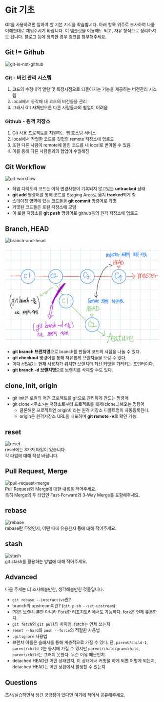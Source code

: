 # Git 기초
Git을 사용하려면 알아야 할 기본 지식을 학습합시다. 아래 항목 위주로 조사하여 나름 이해한대로 채워주시기 바랍니다. 이 템플릿을 이용해도 되고, 자유 형식으로 정리하셔도 됩니다. 블로그 등에 정리한 경우 링크를 첨부해주세요.

## Git != Github
![git-is-not-github](https://user-images.githubusercontent.com/51331195/160232512-3d6686ca-4ae3-4f11-a8d7-c893c0a7526a.png)  

### Git - 버전 관리 시스템
1. 코드의 수정내역 열람 및 특정시점으로 되돌아가는 기능을 제공하는 버전관리 시스템
2. local에서 동작해 내 코드의 버전들을 관리
3. 그래서 Git 자체만으론 다른 사람들과의 협업이 어려움

### Github - 원격 저장소
1. Git 사용 프로젝트를 지원하는 웹 호스팅 서비스
2. local에서 작업한 코드를 깃헙의 remote 저장소에 업로드
3. 또한 다른 사람이 remote에 올린 코드를 내 local로 받아올 수 있음
4. 이를 통해 다른 사람들과의 협업이 수월해짐

## Git Workflow
![git-workflow](https://cdn-media-1.freecodecamp.org/images/1*iL2J8k4ygQlg3xriKGimbQ.png)   
- 작업 디렉토리 코드는 아직 변경사항이 기록되지 않고있는 **untracked** 상태
- **git add** 명령어를 통해 코드를 Staging Area로 옮겨 **tracked**되게 함
- 스테이징 영역에 있는 코드들을 **git commit** 명령어로 커밋
- 커밋된 코드들은 로컬 저장소에 모임
- 이 로컬 저장소를 **git push** 명령어로 github등의 원격 저장소에 업로드

## Branch, HEAD
![branch-and-head](https://ihatetomatoes.net/wp-content/uploads/2020/04/07-head-pointer.png)  

![alt text](image.png)
- **git branch 브랜치명**으로 branch를 만들어 코드의 시점을 나눌 수 있다.
- **git checkout** 명령어를 통해 자유롭게 브랜치들을 오갈 수 있다.
- 이때 *HEAD*는 현재 사용자가 위치한 브랜치의 최신 커밋을 가리키는 포인터이다.
- **git branch -d 브랜치명**으로 브랜치를 삭제할 수도 있다.

## clone, init, origin

- git init은 로컬의 어떤 프로젝트를 git으로 관리하게 만드는 명령어
- git clone <주소>는 저장소로부터 프로젝트를 복제(clone..)해오는 명령어
    - 클론해온 프로젝트엔 origin이라는 원격 저장소 디폴트명이 자동등록된다.
    - origin은 원격저장소 URL을 내포하며 **git remote -v**로 확인 가능.

## reset
![reset](https://user-images.githubusercontent.com/51331195/160235594-8836570b-e8bf-484a-bb92-b2bd6d873066.png)  
reset에는 3가지 타입이 있습니다.  
각 타입에 대해 작성 바랍니다.

## Pull Request, Merge
![pull-request-merge](https://atlassianblog.wpengine.com/wp-content/uploads/bitbucket411-blog-1200x-branches2.png)  
Pull Request와 Merge에 대한 내용을 적어주세요.  
특히 Merge의 두 타입인 Fast-Forward와 3-Way Merge를 포함해주세요.

## rebase
![rebase](https://user-images.githubusercontent.com/51331195/160234052-7fe70f85-5906-4474-b809-782adae92b3c.png)  
rebase란 무엇인지, 어떤 때에 유용한지 등에 대해 적어주세요.

## stash
![stash](https://d8it4huxumps7.cloudfront.net/bites/wp-content/banners/2023/4/642a663eaff96_git_stash.png)  
git stash를 활용하는 방법에 대해 적어주세요.

## Advanced
다음 주제는 더 조사해볼만한, 생각해볼만한 것들입니다. 
- `git rebase --interactive`란?
- branch의 upstream이란? (`git push --set-upstream`)
- PR은 브랜치 뿐만 아니라 Fork한 리포지토리에서도 가능하다. fork은 언제 유용한지. 
- `git fetch`와 `git pull`의 차이점, fetch는 언제 쓰는지
- `reset --hard`와 `push --force`의 적절한 사용법
- `.gitignore` 사용법
- 브랜치 이름은 슬래시를 통해 계층적으로 가질 수 있다. 단, `parent/child-1`, `parent/child-2`는 동시에 가질 수 있지만 `parent/child/grandchild`, `parent/child`는 그러지 못한다. 무슨 이유 때문인지. 
- detached HEAD란 어떤 상태인지, 이 상태에서 커밋을 하게 되면 어떻게 되는지, detached HEAD는 어떤 상황에서 발생할 수 있는지

## Questions
조사/실습하면서 생긴 궁금점이 있다면 여기에 적어서 공유해주세요.
